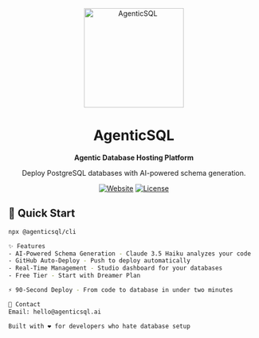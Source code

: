 <div align="center">
  <img src="https://agenticsql-marketing-images.s3.us-east-1.amazonaws.com/8nxc5Io7mXH5KOfdZA2hN-agenticsql_icon.png" alt="AgenticSQL" width="200"/>
  
  # AgenticSQL
  
  **Agentic Database Hosting Platform**
  
  Deploy PostgreSQL databases with AI-powered schema generation.
  
  [![Website](https://img.shields.io/badge/Website-agenticsql.ai-orange)](https://agenticsql.ai)
  [![License](https://img.shields.io/badge/License-MIT-blue.svg)](LICENSE)
</div>

## 🚀 Quick Start

```bash
npx @agenticsql/cli

✨ Features
- AI-Powered Schema Generation - Claude 3.5 Haiku analyzes your code
- GitHub Auto-Deploy - Push to deploy automatically
- Real-Time Management - Studio dashboard for your databases
- Free Tier - Start with Dreamer Plan

⚡ 90-Second Deploy - From code to database in under two minutes

📧 Contact
Email: hello@agenticsql.ai

Built with ❤️ for developers who hate database setup
